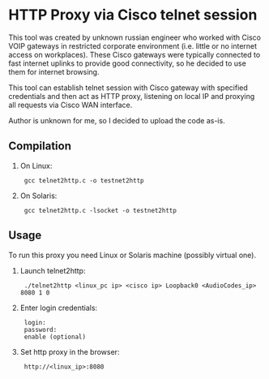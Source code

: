 HTTP Proxy via Cisco telnet session
===================================

This tool was created by unknown russian engineer who worked with Cisco VOIP gateways in restricted
corporate environment (i.e. little or no internet access on workplaces). These Cisco gateways were
typically connected to fast internet uplinks to provide good connectivity, so he decided to use them
for internet browsing.

This tool can establish telnet session with Cisco gateway with specified credentials and then act as
HTTP proxy, listening on local IP and proxying all requests via Cisco WAN interface.

Author is unknown for me, so I decided to upload the code as-is.

Compilation
-----------

1. On Linux:

        gcc telnet2http.c -o testnet2http

2. On Solaris:

        gcc telnet2http.c -lsocket -o testnet2http


Usage
-----

To run this proxy you need Linux or Solaris machine (possibly virtual one).

1. Launch telnet2http:

        ./telnet2http <linux_pc ip> <cisco ip> Loopback0 <AudioCodes_ip> 8080 1 0

2. Enter login credentials:

        login:
        password:
        enable (optional)

3. Set http proxy in the browser:

        http://<linux_ip>:8080
